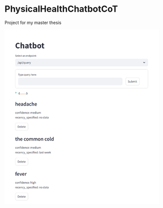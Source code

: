 # PhysicalHealthChatbotCoT
Project for my master thesis

![Screenshot of the webpage / frontend](./frontend/frontend_webpage_screenshot.png)
